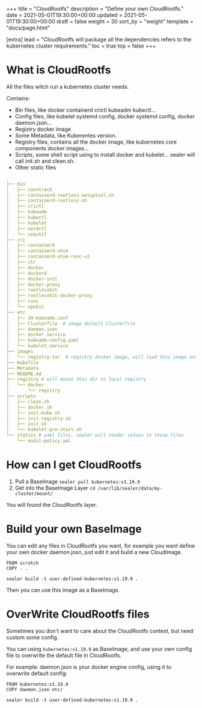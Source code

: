 +++
title = "CloudRootfs"
description = "Define your own CloudRootfs."
date = 2021-05-01T19:30:00+00:00
updated = 2021-05-01T19:30:00+00:00
draft = false
weight = 30
sort_by = "weight"
template = "docs/page.html"

[extra]
lead = "CloudRootfs will package all the dependencies refers to the kubernetes cluster requirements."
toc = true
top = false
+++

# What is CloudRootfs

All the files witch run a kubernetes cluster needs.

Contains:

* Bin files, like docker containerd crictl kubeadm kubectl...
* Config files, like kubelet systemd config, docker systemd config, docker daemon.json...
* Registry docker image
* Some Metadata, like Kuberentes version.
* Registry files, contains all the docker image, like kubernetes core components docker images...
* Scripts, some shell script using to install docker and kubelet... sealer will call init.sh and clean.sh.
* Other static files

```yaml
.
├── bin
│   ├── conntrack
│   ├── containerd-rootless-setuptool.sh
│   ├── containerd-rootless.sh
│   ├── crictl
│   ├── kubeadm
│   ├── kubectl
│   ├── kubelet
│   ├── nerdctl
│   └── seautil
├── cri
│   ├── containerd
│   ├── containerd-shim
│   ├── containerd-shim-runc-v2
│   ├── ctr
│   ├── docker
│   ├── dockerd
│   ├── docker-init
│   ├── docker-proxy
│   ├── rootlesskit
│   ├── rootlesskit-docker-proxy
│   ├── runc
│   └── vpnkit
├── etc
│   ├── 10-kubeadm.conf
│   ├── Clusterfile  # image default Clusterfile
│   ├── daemon.json
│   ├── docker.service
│   ├── kubeadm-config.yaml
│   └── kubelet.service
├── images
│   └── registry.tar  # registry docker image, will load this image and run a local registry in cluster
├── Kubefile
├── Metadata
├── README.md
├── registry # will mount this dir to local registry
│   └── docker
│       └── registry
├── scripts
│   ├── clean.sh
│   ├── docker.sh
│   ├── init-kube.sh
│   ├── init-registry.sh
│   ├── init.sh
│   └── kubelet-pre-start.sh
└── statics # yaml files, sealer will render values in those files
    └── audit-policy.yml
```

# How can I get CloudRootfs

1. Pull a BaseImage `sealer pull kubernetes:v1.19.9`
2. Get into the BaseImage Layer `cd /var/lib/sealer/data/my-cluster/mount/`

You will found the CloudRootfs layer.

# Build your own BaseImage

You can edit any files in CloudRootfs you want, for example you want define your own docker daemon.josn, just edit it and build a new CloudImage.

```shell script
FROM scratch
COPY . .
```

```shell script
sealer build -t user-defined-kubernetes:v1.19.9 .
```

Then you can use this image as a BaseImage.

# OverWrite CloudRootfs files

Sometimes you don't want to care about the CloudRootfs context, but need custom some config.

You can using `kubernetes:v1.19.9` as BaseImage, and use your own config file to overwrite the default file in CloudRootfs.

For example: daemon.json is your docker engine config, using it to overwrite default config:

```shell script
FROM kubernetes:v1.19.9
COPY daemon.json etc/
```

```shell script
sealer build -t user-defined-kubernetes:v1.19.9 .
```
